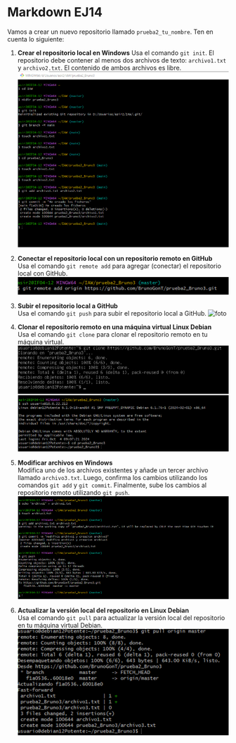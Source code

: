 # Markdown EJ14

Vamos a crear un nuevo repositorio llamado `prueba2_tu_nombre`. Ten en cuenta lo siguiente:

1. **Crear el repositorio local en Windows** 
   Usa el comando `git init`. El repositorio debe contener al menos dos archivos de texto: `archivo1.txt` y `archivo2.txt`. El contenido de ambos archivos es libre.
![foto](./img/image1.png)
1. **Conectar el repositorio local con un repositorio remoto en GitHub**  
   Usa el comando `git remote add` para agregar (conectar) el repositorio local con GitHub.
![foto](./img/image2.png)
2. **Subir el repositorio local a GitHub**  
   Usa el comando `git push` para subir el repositorio local a GitHub.
   ![foto](/Prueba_Bruno/img/image3.png)

3. **Clonar el repositorio remoto en una máquina virtual Linux Debian**  
   Usa el comando `git clone` para clonar el repositorio remoto en tu máquina virtual.
![foto](./img/image4.png)
![foto](./img/image5.png)
4. **Modificar archivos en Windows**  
   Modifica uno de los archivos existentes y añade un tercer archivo llamado `archivo3.txt`. Luego, confirma los cambios utilizando los comandos `git add` y `git commit`. Finalmente, sube los cambios al repositorio remoto utilizando `git push`.
   ![foto](./img/image6.png)

5. **Actualizar la versión local del repositorio en Linux Debian**  
   Usa el comando `git pull` para actualizar la versión local del repositorio en tu máquina virtual Debian.
   ![foto](./img/image7.png)
